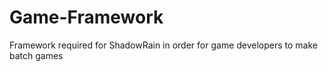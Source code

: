 # Game-Framework
Framework required for ShadowRain in order for game developers to make batch games
